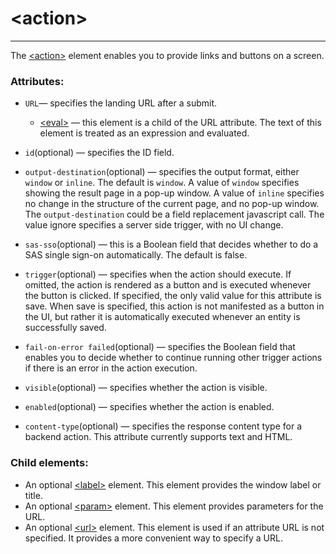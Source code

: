 # \<action>

---

The [\<action>](./action.md) element enables you to provide links and buttons on a screen.

### Attributes:

* `URL`&mdash; specifies the landing URL after a submit.

  - [\<eval>](./eval.md) &mdash; this element is a child of the URL attribute. The text of this element is treated as an expression and evaluated.

* `id`(optional) &mdash; specifies the ID field.

* `output‑destination`(optional) &mdash; specifies the output format, either `window` or `inline`. The default is `window`. A value of `window` specifies showing the result page in a pop-up window. A value of `inline` specifies no change in the structure of the current page, and no pop-up window. The `output‑destination` could be a field replacement javascript call. The value ignore specifies a server side trigger, with no UI change.

* `sas‑sso`(optional) &mdash; this is a Boolean field that decides whether to do a SAS single sign-on automatically. The default is false.

* `trigger`(optional) &mdash; specifies when the action should execute. If omitted, the action is rendered as a button and is executed whenever the button is clicked. If specified, the only valid value for this attribute is save. When save is specified, this action is not manifested as a button in the UI, but rather it is automatically executed whenever an entity is successfully saved.

* `fail‑on‑error failed`(optional) &mdash; specifies the Boolean field that enables you to decide whether to continue running other trigger actions if there is an error in the action execution.

* `visible`(optional) &mdash; specifies whether the action is visible.

* `enabled`(optional) &mdash; specifies whether the action is enabled.

* `content‑type`(optional) &mdash; specifies the response content type for a backend action. This attribute currently supports text and HTML.

### Child elements:
* An optional [\<label>](./label.md) element. This element provides the window label or title.
* An optional [\<param>](./param.md) element. This element provides parameters for the URL.
* An optional [\<url>](./url.md) element. This element is used if an attribute URL is not specified. It provides a more convenient way to specify a URL.